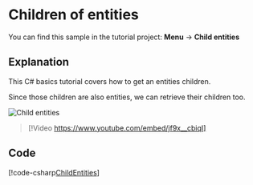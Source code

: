 # Children of entities
You can find this sample in the tutorial project: **Menu** → **Child entities**

## Explanation
This C# basics tutorial covers how to get an entities children.

Since those children are also entities, we can retrieve their children too.

![Child entities](media/child-entities.webp)

> [!Video https://www.youtube.com/embed/jf9x__cbiqI]

## Code

[!code-csharp[ChildEntities](../../../../stride/samples/Tutorials/CSharpBeginner/CSharpBeginner/CSharpBeginner.Game/Code/ChildEntitiesDemo.cs)]
